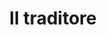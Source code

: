 ---
layout: post
title: Il traditore
director: Marco Bellocchio
year: 2019
cover: https://images.mubicdn.net/images/film/229668/cache-414355-1568893629/image-w1280.jpg
---